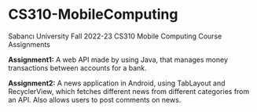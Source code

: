 # CS310-MobileComputing
Sabancı University Fall 2022-23 CS310 Mobile Computing Course Assignments

**Assignment1:** A web API made by using Java, that manages money transactions between accounts for a bank.

**Assignment2:** A news application in Android, using TabLayout and RecyclerView, which fetches different news from different categories from an API. Also allows users to post comments on news.
